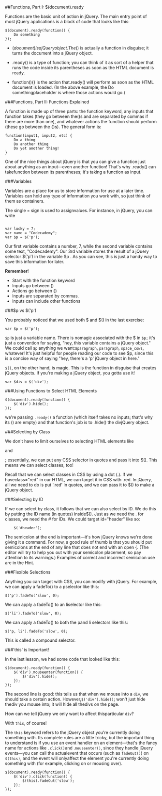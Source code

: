 ##Functions, Part I: $(document).ready


Functions are the basic unit of action in jQuery. The main entry point of most jQuery applications is a block of code that looks like this:

```
$(document).ready(function() {
    Do something
});
```

- $(document) is a jQuery object. The$() is actually a function in disguise; it turns the document into a jQuery object.

- .ready() is a type of function; you can think of it as sort of a helper that runs the code inside its parentheses as soon as the HTML document is ready.

- function(){} is the action that.ready() will perform as soon as the HTML document is loaded. (In the above example, the Do somethingplaceholder is where those actions would go.)


###Functions, Part II: Functions Explained

A function is made up of three parts: the function keyword, any inputs that function takes (they go between the()s and are separated by commas if there are more than one), and whatever actions the function should perform (these go between the {}s). The general form is:

```
function(input1, input2, etc) {
    Do a thing
    Do another thing
    Do yet another thing!
}
```

One of the nice things about jQuery is that you can give a function just about anything as an input—even another function! That's why .ready() can takefunction between its parentheses; it's taking a function as input.

###Variables

Variables are a place for us to store information for use at a later time. Variables can hold any type of information you work with, so just think of them as containers.

The single = sign is used to assignvalues. For instance, in jQuery, you can write

```

var lucky = 7;
var name = "Codecademy";
var $p = $('p');
```

Our first variable contains a number, 7, while the second variable contains some text, "Codecademy". Our 3rd variable stores the result of a jQuery selector $('p') in the variable $p . As you can see, this is just a handy way to save this information for later.


**Remember**!

- Start with the function keyword
- Inputs go between ()
- Actions go between {}
- Inputs are separated by commas.
- Inputs can include other functions

###$p vs $('p')

You probably noticed that we used both $ and $() in the last exercise:
```
var $p = $('p');

```

`$p` is just a variable name. There is nomagic associated with the $ in `$p;` it's just a convention for saying, "hey, this variable contains a jQuery object." We could call `$p` anything we want:`$paragraph`, `paragraph`, `space_cows`, whatever! It's just helpful for people reading our code to see $p, since this is a concise way of saying "hey, there's a 'p' jQuery object in here."

`$()`, on the other hand, is magic. This is the function in disguise that creates jQuery objects. If you're making a jQuery object, you gotta use it!

```
var $div = $('div');
```



###Using Functions to Select HTML Elements

```
$(document).ready(function() {
    $('div').hide();
});
```

we're passing `.ready()` a function (which itself takes no inputs; that's why its () are empty) and that function's job is to .hide() the divjQuery object.

###Selecting by Class

We don't have to limit ourselves to selecting HTML elements like <p> and<div>; essentially, we can put any CSS selector in quotes and pass it into $(). This means we can select classes, too!

Recall that we can select classes in CSS by using a dot (.). If we haveclass="red" in our HTML, we can target it in CSS with .red. In jQuery, all we need to do is put '.red' in quotes, and we can pass it to $() to make a jQuery object.

###Selecting by ID

If we can select by class, it follows that we can also select by ID. We do this by putting the ID name (in quotes) inside$(). Just as we need the . for classes, we need the # for IDs. We could target id="header" like so:

```
    $('#header');

```


The semicolon at the end is important—it's how jQuery knows we're done giving it a command. For now, a good rule of thumb is that you should put semicolons at the end of any line that does not end with an open {. (The editor will try to help you out with your semicolon placement, so pay attention to its warnings.) Examples of correct and incorrect semicolon use are in the Hint.

###Flexible Selections



Anything you can target with CSS, you can modify with jQuery. For example, we can apply a fadeTo() to a pselector like this:


```
$('p').fadeTo('slow', 0);

```

We can apply a fadeTo() to an liselector like this:


```
$('li').fadeTo('slow', 0);

```


We can apply a fadeTo() to both the pand li selectors like this:

```
$('p, li').fadeTo('slow', 0);

```
This is called a compound selector.


###'this' is Important!

In the last lesson, we had some code that looked like this:

```
$(document).ready(function() {
    $('div').mouseenter(function() {
        $('div').hide();
    });
});
```


The second line is good: this tells us that when we mouse into a `div`, we should take a certain action. However,`$('div').hide()`; won't just hide thediv you mouse into; it will hide all thedivs on the page.

 How can we tell jQuery we only want to affect thisparticular `div`?

With ``this``, of course!

The `this` keyword refers to the jQuery object you're currently doing something with. Its complete rules are a little tricky, but the important thing to understand is if you use an event handler on an element—that's the fancy name for actions like `.click()`and .`mouseenter()`, since they handle jQuery events—you can call the actualevent that occurs (such as `fadeOut()`) on `$(this)`, and the event will onlyaffect the element you're currently doing something with (for example, clicking on or mousing over).

```
$(document).ready(function() {
    $('div').click(function() {
        $(this).fadeOut('slow');
    });
});
```
